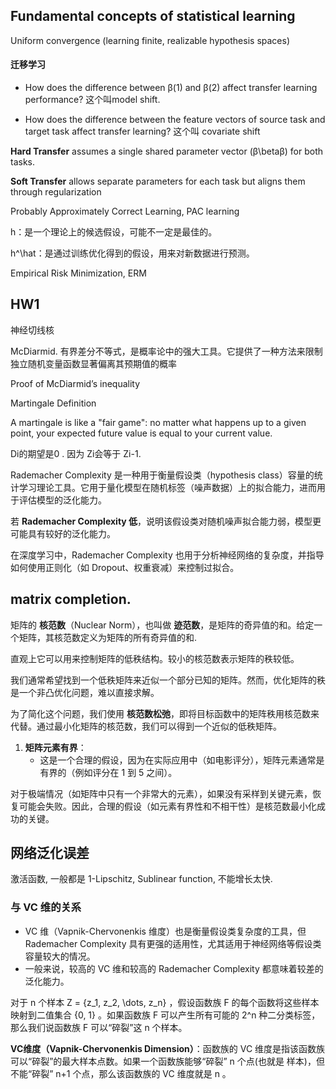 ## Fundamental concepts of statistical learning

Uniform convergence (learning finite, realizable hypothesis spaces)

#### 迁移学习

- How does the difference between β(1) and β(2) affect transfer learning performance?   这个叫model shift.

- How does the difference between the feature vectors of source task and target task affect transfer learning?  这个叫 covariate shift

**Hard Transfer** assumes a single shared parameter vector (β\betaβ) for both tasks.

**Soft Transfer** allows separate parameters for each task but aligns them through regularization

Probably Approximately Correct Learning,  PAC learning

h：是一个理论上的候选假设，可能不一定是最佳的。

h^\hat：是通过训练优化得到的假设，用来对新数据进行预测。

Empirical Risk Minimization, ERM

## HW1

神经切线核

McDiarmid. 有界差分不等式，是概率论中的强大工具。它提供了一种方法来限制独立随机变量函数显著偏离其预期值的概率

Proof of McDiarmid’s inequality

Martingale Definition

A martingale is like a "fair game": no matter what happens up to a given point, your expected future value is equal to your current value.

Di的期望是0 .  因为 Zi会等于 Zi-1.

Rademacher Complexity 是一种用于衡量假设类（hypothesis class）容量的统计学习理论工具。它用于量化模型在随机标签（噪声数据）上的拟合能力，进而用于评估模型的泛化能力。

若 **Rademacher Complexity 低**，说明该假设类对随机噪声拟合能力弱，模型更可能具有较好的泛化能力。

在深度学习中，Rademacher Complexity 也用于分析神经网络的复杂度，并指导如何使用正则化（如 Dropout、权重衰减）来控制过拟合。







## matrix completion.

矩阵的 **核范数**（Nuclear Norm），也叫做 **迹范数**，是矩阵的奇异值的和。给定一个矩阵，其核范数定义为矩阵的所有奇异值的和. 

直观上它可以用来控制矩阵的低秩结构。较小的核范数表示矩阵的秩较低。

我们通常希望找到一个低秩矩阵来近似一个部分已知的矩阵。然而，优化矩阵的秩是一个非凸优化问题，难以直接求解。

为了简化这个问题，我们使用 **核范数松弛**，即将目标函数中的矩阵秩用核范数来代替。通过最小化矩阵的核范数，我们可以得到一个近似的低秩矩阵。

1. **矩阵元素有界**：
   - 这是一个合理的假设，因为在实际应用中（如电影评分），矩阵元素通常是有界的（例如评分在 1 到 5 之间）。

对于极端情况（如矩阵中只有一个非常大的元素），如果没有采样到关键元素，恢复可能会失败。因此，合理的假设（如元素有界性和不相干性）是核范数最小化成功的关键。

## 网络泛化误差

激活函数, 一般都是 1-Lipschitz, Sublinear function, 不能增长太快. 

### **与 VC 维的关系**

- VC 维（Vapnik-Chervonenkis 维度）也是衡量假设类复杂度的工具，但 Rademacher Complexity 具有更强的适用性，尤其适用于神经网络等假设类容量较大的情况。
- 一般来说，较高的 VC 维和较高的 Rademacher Complexity 都意味着较差的泛化能力。



对于  n  个样本  Z = \{z_1, z_2, \dots, z_n\} ，假设函数族  F  的每个函数将这些样本映射到二值集合  \{0, 1\} 。如果函数族  F  可以产生所有可能的  2^n  种二分类标签，那么我们说函数族  F  可以“碎裂”这  n  个样本。

**VC维度（Vapnik-Chervonenkis Dimension）**：函数族的 VC 维度是指该函数族可以“碎裂”的最大样本点数。如果一个函数族能够“碎裂”  n  个点(也就是 样本)，但不能“碎裂”  n+1  个点，那么该函数族的 VC 维度就是  n 。







